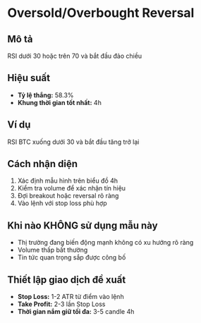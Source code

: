 # Oversold/Overbought Reversal

## Mô tả
RSI dưới 30 hoặc trên 70 và bắt đầu đảo chiều

## Hiệu suất
- **Tỷ lệ thắng:** 58.3%
- **Khung thời gian tốt nhất:** 4h

## Ví dụ
RSI BTC xuống dưới 30 và bắt đầu tăng trở lại

## Cách nhận diện
1. Xác định mẫu hình trên biểu đồ 4h
2. Kiểm tra volume để xác nhận tín hiệu
3. Đợi breakout hoặc reversal rõ ràng
4. Vào lệnh với stop loss phù hợp

## Khi nào KHÔNG sử dụng mẫu này
- Thị trường đang biến động mạnh không có xu hướng rõ ràng
- Volume thấp bất thường
- Tin tức quan trọng sắp được công bố

## Thiết lập giao dịch đề xuất
- **Stop Loss:** 1-2 ATR từ điểm vào lệnh
- **Take Profit:** 2-3 lần Stop Loss
- **Thời gian nắm giữ tối đa:** 3-5 candle 4h
